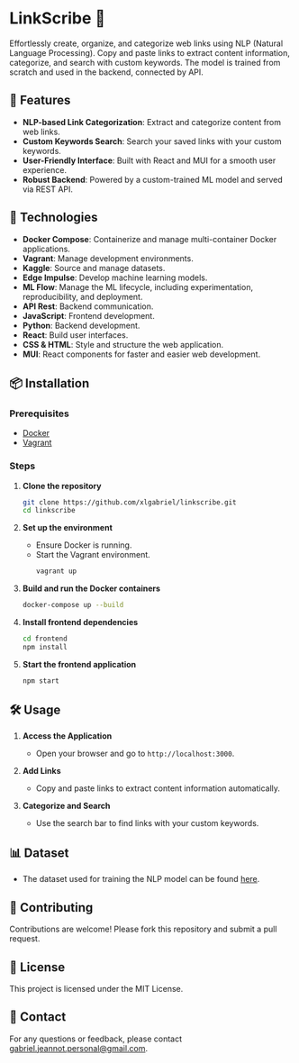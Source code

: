 # LinkScribe 📎

Effortlessly create, organize, and categorize web links using NLP (Natural Language Processing). Copy and paste links to extract content information, categorize, and search with custom keywords. The model is trained from scratch and used in the backend, connected by API.

## 🌟 Features

- **NLP-based Link Categorization**: Extract and categorize content from web links.
- **Custom Keywords Search**: Search your saved links with your custom keywords.
- **User-Friendly Interface**: Built with React and MUI for a smooth user experience.
- **Robust Backend**: Powered by a custom-trained ML model and served via REST API.

## 🚀 Technologies

- **Docker Compose**: Containerize and manage multi-container Docker applications.
- **Vagrant**: Manage development environments.
- **Kaggle**: Source and manage datasets.
- **Edge Impulse**: Develop machine learning models.
- **ML Flow**: Manage the ML lifecycle, including experimentation, reproducibility, and deployment.
- **API Rest**: Backend communication.
- **JavaScript**: Frontend development.
- **Python**: Backend development.
- **React**: Build user interfaces.
- **CSS & HTML**: Style and structure the web application.
- **MUI**: React components for faster and easier web development.

## 📦 Installation

### Prerequisites

- [Docker](https://www.docker.com/)
- [Vagrant](https://www.vagrantup.com/)

### Steps

1. **Clone the repository**
    ```sh
    git clone https://github.com/xlgabriel/linkscribe.git
    cd linkscribe
    ```

2. **Set up the environment**
    - Ensure Docker is running.
    - Start the Vagrant environment.
      ```sh
      vagrant up
      ```

3. **Build and run the Docker containers**
    ```sh
    docker-compose up --build
    ```

4. **Install frontend dependencies**
    ```sh
    cd frontend
    npm install
    ```

5. **Start the frontend application**
    ```sh
    npm start
    ```

## 🛠️ Usage

1. **Access the Application**
    - Open your browser and go to `http://localhost:3000`.

2. **Add Links**
    - Copy and paste links to extract content information automatically.

3. **Categorize and Search**
    - Use the search bar to find links with your custom keywords.

## 📊 Dataset

- The dataset used for training the NLP model can be found [here](https://github.com/xlgabriel/linkscribe/blob/main/Mlflow/datasetmore.csv).

## 🤝 Contributing

Contributions are welcome! Please fork this repository and submit a pull request.

## 📝 License

This project is licensed under the MIT License.

## 📧 Contact

For any questions or feedback, please contact [gabriel.jeannot.personal@gmail.com](mailto:gabriel.jeannot.personal@gmail.com).
